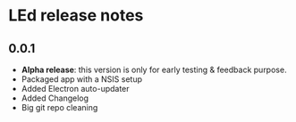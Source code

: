# LEd release notes

## 0.0.1

 - **Alpha release**: this version is only for early testing & feedback purpose.
 - Packaged app with a NSIS setup
 - Added Electron auto-updater
 - Added Changelog
 - Big git repo cleaning